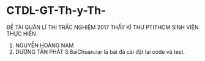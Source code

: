 # CTDL-GT-Th-y-Th-
ĐỀ TÀI QUẢN LÍ THI TRẮC NGHIỆM 2017 THẦY KÌ THƯ PTITHCM
SINH VIÊN THỰC HIỆN
1. NGUYỄN HOÀNG NAM
2. DƯƠNG TẤN PHÁT
3.BaiChuan.rar là bài đã cài đặt lại code và test.
